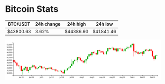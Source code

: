 # Bitcoin Stats

BTC/USDT|24h change|24h high|24h low|
|---|---|---|---|
|$43800.63|3.62%|$44386.60|$41841.46|

<img src="./chart.svg">
